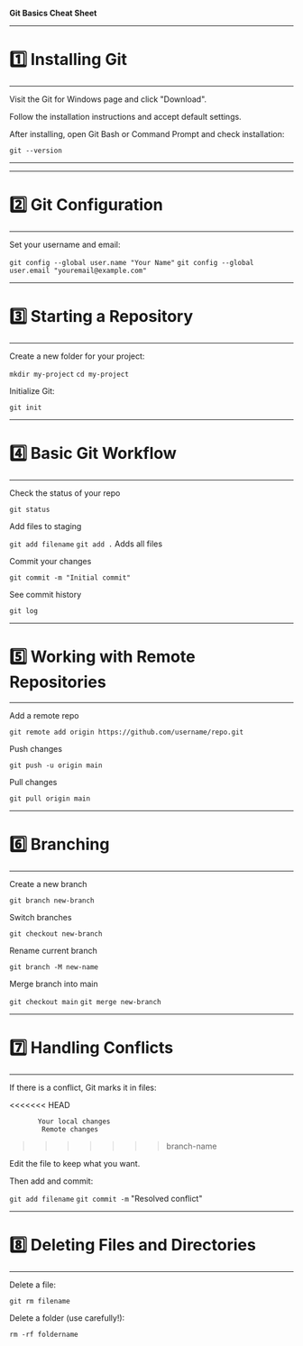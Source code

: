 

 **Git Basics Cheat Sheet**


---
# 1️⃣ Installing Git
---
Visit the Git for Windows page and click "Download".

Follow the installation instructions and accept default settings.

After installing, open Git Bash or Command Prompt and check installation:

`git --version`

---

-------------------------------
# 2️⃣ Git Configuration
-------------------------------
Set your username and email:


`git config --global user.name "Your Name"`
`git config --global user.email "youremail@example.com"`

-------------------------------
# 3️⃣ Starting a Repository
-------------------------------
Create a new folder for your project:

`mkdir my-project`
`cd my-project`


Initialize Git:

`git init`


-------------------------------
# 4️⃣ Basic Git Workflow
-------------------------------

Check the status of your repo

`git status`


Add files to staging

`git add filename`
`git add .`  Adds all files


Commit your changes

`git commit -m "Initial commit"`


See commit history

`git log`


-------------------------------
# 5️⃣ Working with Remote Repositories
-------------------------------

Add a remote repo

`git remote add origin https://github.com/username/repo.git`


Push changes

`git push -u origin main`


Pull changes

`git pull origin main`


-------------------------------
# 6️⃣ Branching
-------------------------------

Create a new branch

`git branch new-branch`


Switch branches

`git checkout new-branch`


Rename current branch

`git branch -M new-name`


Merge branch into main

`git checkout main`
`git merge new-branch`


-------------------------------
# 7️⃣ Handling Conflicts
-------------------------------
If there is a conflict, Git marks it in files:

<<<<<<< HEAD

           Your local changes
            Remote changes

>>>>>>> branch-name


Edit the file to keep what you want.

Then add and commit:

`git add filename`
`git commit -m` "Resolved conflict"


-------------------------------
# 8️⃣ Deleting Files and Directories
-------------------------------

Delete a file:

`git rm filename`


Delete a folder (use carefully!):

`rm -rf foldername`

